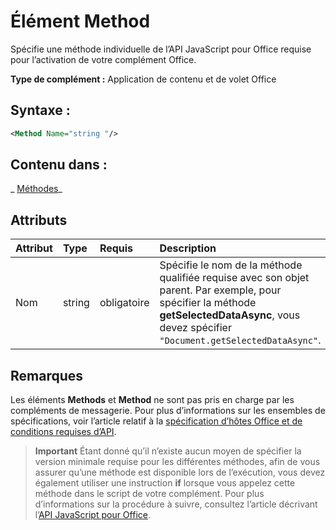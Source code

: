 
# Élément Method
Spécifie une méthode individuelle de l’API JavaScript pour Office requise pour l’activation de votre complément Office.

 **Type de complément :** Application de contenu et de volet Office


## Syntaxe :


```XML
<Method Name="string "/>
```


## Contenu dans :

 _ [Méthodes](../../reference/manifest/methods.md)_


## Attributs



|**Attribut**|**Type**|**Requis**|**Description**|
|:-----|:-----|:-----|:-----|
|Nom|string|obligatoire|Spécifie le nom de la méthode qualifiée requise avec son objet parent. Par exemple, pour spécifier la méthode **getSelectedDataAsync**, vous devez spécifier `"Document.getSelectedDataAsync"`.|

## Remarques

Les éléments **Methods** et **Method** ne sont pas pris en charge par les compléments de messagerie. Pour plus d’informations sur les ensembles de spécifications, voir l’article relatif à la [spécification d’hôtes Office et de conditions requises d’API](../../docs/overview/specify-office-hosts-and-api-requirements.md#SpecifyRequirementSets_intro).


 >**Important**  Étant donné qu’il n’existe aucun moyen de spécifier la version minimale requise pour les différentes méthodes, afin de vous assurer qu’une méthode est disponible lors de l’exécution, vous devez également utiliser une instruction **if** lorsque vous appelez cette méthode dans le script de votre complément. Pour plus d’informations sur la procédure à suivre, consultez l’article décrivant l’[API JavaScript pour Office](../../docs/develop/understanding-the-javascript-api-for-office.md#HostAPISupport_UsingIfStatements).

